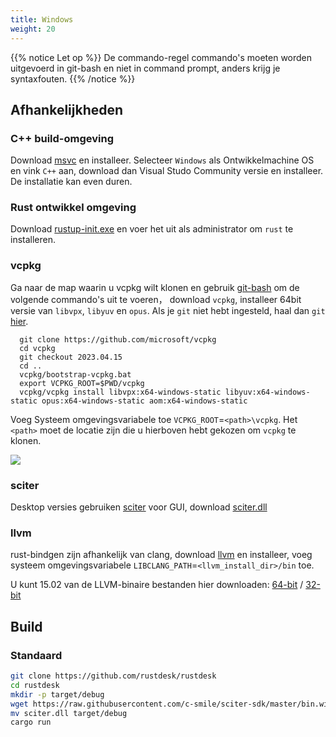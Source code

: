 ```yaml
---
title: Windows
weight: 20
---
```


{{% notice Let op %}}
De commando-regel commando's moeten worden uitgevoerd in git-bash en niet in command prompt, anders krijg je syntaxfouten.
{{% /notice %}}

## Afhankelijkheden

### C++ build-omgeving

Download [msvc](https://visualstudio.microsoft.com/) en installeer.
Selecteer `Windows` als Ontwikkelmachine OS en vink `C++` aan, download dan Visual Studo Community versie en installeer. De installatie kan even duren.

### Rust ontwikkel omgeving
Download [rustup-init.exe](https://static.rust-lang.org/rustup/dist/x86_64-pc-windows-msvc/rustup-init.exe) en voer het uit als administrator om `rust` te installeren.

### vcpkg

Ga naar de map waarin u vcpkg wilt klonen en gebruik [git-bash](https://git-scm.com/download/win) om de volgende commando's uit te voeren， download `vcpkg`, installeer 64bit versie van `libvpx`, `libyuv` en `opus`.
Als je `git` niet hebt ingesteld, haal dan `git` [hier](https://git-scm.com/download/win).

```shell
  git clone https://github.com/microsoft/vcpkg
  cd vcpkg
  git checkout 2023.04.15
  cd ..
  vcpkg/bootstrap-vcpkg.bat
  export VCPKG_ROOT=$PWD/vcpkg
  vcpkg/vcpkg install libvpx:x64-windows-static libyuv:x64-windows-static opus:x64-windows-static aom:x64-windows-static
```

Voeg Systeem omgevingsvariabele toe `VCPKG_ROOT`=`<path>\vcpkg`. Het `<path>` moet de locatie zijn die u hierboven hebt gekozen om `vcpkg` te klonen.

![](/docs/en/dev/build/windows/images/env-nl.png)

### sciter

Desktop versies gebruiken [sciter](https://sciter.com/) voor GUI, download [sciter.dll](https://raw.githubusercontent.com/c-smile/sciter-sdk/master/bin.win/x64/sciter.dll)

### llvm

rust-bindgen zijn afhankelijk van clang, download [llvm](https://github.com/llvm/llvm-project/releases) en installeer, voeg systeem omgevingsvariabele `LIBCLANG_PATH`=`<llvm_install_dir>/bin` toe.

U kunt 15.02 van de LLVM-binaire bestanden hier downloaden: [64-bit](https://github.com/llvm/llvm-project/releases/download/llvmorg-15.0.2/LLVM-15.0.2-win64.exe) / [32-bit](https://github.com/llvm/llvm-project/releases/download/llvmorg-15.0.2/LLVM-15.0.2-win32.exe)


## Build

### Standaard

```sh
git clone https://github.com/rustdesk/rustdesk
cd rustdesk
mkdir -p target/debug
wget https://raw.githubusercontent.com/c-smile/sciter-sdk/master/bin.win/x64/sciter.dll
mv sciter.dll target/debug
cargo run
```
